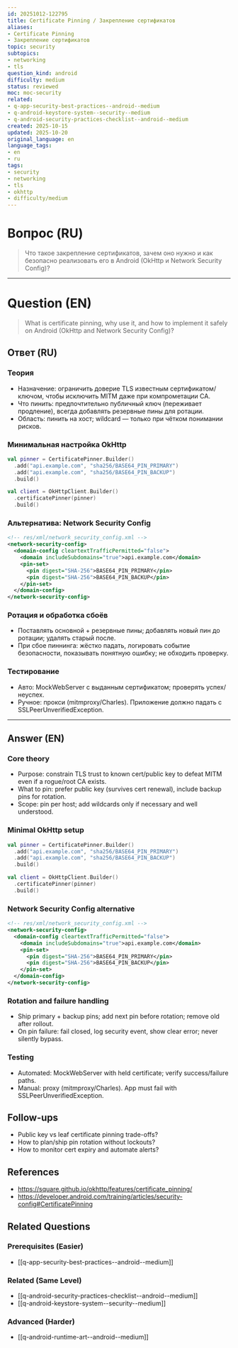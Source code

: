 ```yaml
---
id: 20251012-122795
title: Certificate Pinning / Закрепление сертификатов
aliases:
- Certificate Pinning
- Закрепление сертификатов
topic: security
subtopics:
- networking
- tls
question_kind: android
difficulty: medium
status: reviewed
moc: moc-security
related:
- q-app-security-best-practices--android--medium
- q-android-keystore-system--security--medium
- q-android-security-practices-checklist--android--medium
created: 2025-10-15
updated: 2025-10-20
original_language: en
language_tags:
- en
- ru
tags:
- security
- networking
- tls
- okhttp
- difficulty/medium
---
```

# Вопрос (RU)
> Что такое закрепление сертификатов, зачем оно нужно и как безопасно реализовать его в Android (OkHttp и Network Security Config)?

---

# Question (EN)
> What is certificate pinning, why use it, and how to implement it safely on Android (OkHttp and Network Security Config)?

## Ответ (RU)

### Теория
- Назначение: ограничить доверие TLS известным сертификатом/ключом, чтобы исключить MITM даже при компрометации CA.
- Что пинить: предпочтительно публичный ключ (переживает продление), всегда добавлять резервные пины для ротации.
- Область: пинить на хост; wildcard — только при чётком понимании рисков.

### Минимальная настройка OkHttp
```kotlin
val pinner = CertificatePinner.Builder()
  .add("api.example.com", "sha256/BASE64_PIN_PRIMARY")
  .add("api.example.com", "sha256/BASE64_PIN_BACKUP")
  .build()

val client = OkHttpClient.Builder()
  .certificatePinner(pinner)
  .build()
```

### Альтернатива: Network Security Config
```xml
<!-- res/xml/network_security_config.xml -->
<network-security-config>
  <domain-config cleartextTrafficPermitted="false">
    <domain includeSubdomains="true">api.example.com</domain>
    <pin-set>
      <pin digest="SHA-256">BASE64_PIN_PRIMARY</pin>
      <pin digest="SHA-256">BASE64_PIN_BACKUP</pin>
    </pin-set>
  </domain-config>
</network-security-config>
```

### Ротация и обработка сбоёв
- Поставлять основной + резервные пины; добавлять новый пин до ротации; удалять старый после.
- При сбое пиннинга: жёстко падать, логировать событие безопасности, показывать понятную ошибку; не обходить проверку.

### Тестирование
- Авто: MockWebServer с выданным сертификатом; проверять успех/неуспех.
- Ручное: прокси (mitmproxy/Charles). Приложение должно падать с SSLPeerUnverifiedException.

---

## Answer (EN)

### Core theory
- Purpose: constrain TLS trust to known cert/public key to defeat MITM even if a rogue/root CA exists.
- What to pin: prefer public key (survives cert renewal), include backup pins for rotation.
- Scope: pin per host; add wildcards only if necessary and well understood.

### Minimal OkHttp setup
```kotlin
val pinner = CertificatePinner.Builder()
  .add("api.example.com", "sha256/BASE64_PIN_PRIMARY")
  .add("api.example.com", "sha256/BASE64_PIN_BACKUP")
  .build()

val client = OkHttpClient.Builder()
  .certificatePinner(pinner)
  .build()
```

### Network Security Config alternative
```xml
<!-- res/xml/network_security_config.xml -->
<network-security-config>
  <domain-config cleartextTrafficPermitted="false">
    <domain includeSubdomains="true">api.example.com</domain>
    <pin-set>
      <pin digest="SHA-256">BASE64_PIN_PRIMARY</pin>
      <pin digest="SHA-256">BASE64_PIN_BACKUP</pin>
    </pin-set>
  </domain-config>
</network-security-config>
```

### Rotation and failure handling
- Ship primary + backup pins; add next pin before rotation; remove old after rollout.
- On pin failure: fail closed, log security event, show clear error; never silently bypass.

### Testing
- Automated: MockWebServer with held certificate; verify success/failure paths.
- Manual: proxy (mitmproxy/Charles). App must fail with SSLPeerUnverifiedException.

## Follow-ups
- Public key vs leaf certificate pinning trade-offs?
- How to plan/ship pin rotation without lockouts?
- How to monitor cert expiry and automate alerts?

## References
- https://square.github.io/okhttp/features/certificate_pinning/
- https://developer.android.com/training/articles/security-config#CertificatePinning

## Related Questions

### Prerequisites (Easier)
- [[q-app-security-best-practices--android--medium]]

### Related (Same Level)
- [[q-android-security-practices-checklist--android--medium]]
- [[q-android-keystore-system--security--medium]]

### Advanced (Harder)
- [[q-android-runtime-art--android--medium]]

